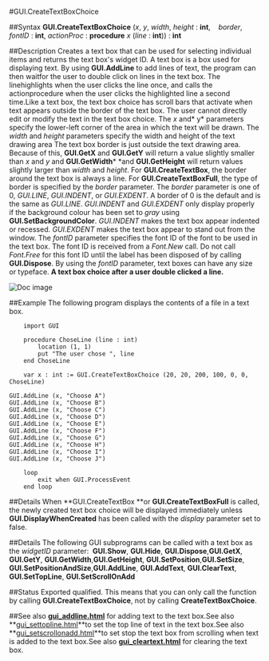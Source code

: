
#GUI.CreateTextBoxChoice

##Syntax
**GUI.CreateTextBoxChoice** (*x*, *y*, *width*, *height* : **int**,    *border*, *fontID* : **int**, *actionProc* : **procedure** *x* (*line* : **int**)) : **int**



##Description
Creates a text box that can be used for selecting individual items and returns the text box's widget ID. 
A text box is a box used for displaying text. By using **GUI.AddLine** to add lines of text, the program can then waitfor the user to double click on lines in the text box.  The linehighlights when the user clicks the line once, and calls the actionprocedure when the user clicks the highlighted line a second time.Like a text box, the text box choice has scroll bars that activate when text appears outside the border of the text box. The user cannot directly edit or modify the text in the text box choice.
The *x* and* y* parameters specify the lower-left corner of the area in which the text will be drawn. The *width* and *height* parameters specify the width and height of the text drawing area The text box border is just outside the text drawing area. Because of this, **GUI.GetX** and **GUI.GetY** will return a value slightly smaller than *x* and *y* and **GUI.GetWidth*** *and **GUI.GetHeight** will return values slightly larger than *width* and *height*.
For **GUI.CreateTextBox**, the border around the text box is always a line. For **GUI.CreateTextBoxFull**, the type of border is specified by the *border* parameter. The *border* parameter is one of 0, *GUI.LINE*, *GUI.INDENT*, or *GUI.EXDENT*. A border of 0 is the default and is the same as *GUI.LINE*. *GUI.INDENT* and *GUI.EXDENT* only display properly if the background colour has been set to *gray* using **GUI.SetBackgroundColor**. *GUI.INDENT* makes the text box appear indented or recessed. *GUI.EXDENT* makes the text box appear to stand out from the window. The *fontID* parameter specifies the font ID of the font to be used in the text box. The font ID is received from a *Font.New* call. Do not call *Font.Free* for this font ID until the label has been disposed of by calling **GUI.Dispose**.
By using the *fontID* parameter, text boxes can have any size or typeface.
**A text box choice after a user double clicked a line.**

![Doc image](gui_createtextboxchoice01.gif)


##Example
The following program displays the contents of a file in a text box.



        import GUI 

        procedure ChoseLine (line : int)
            location (1, 1)
            put "The user chose ", line
        end ChoseLine
        
        var x : int := GUI.CreateTextBoxChoice (20, 20, 200, 100, 0, 0, ChoseLine)

	GUI.AddLine (x, "Choose A")
	GUI.AddLine (x, "Choose B")
	GUI.AddLine (x, "Choose C")
	GUI.AddLine (x, "Choose D")
	GUI.AddLine (x, "Choose E")
	GUI.AddLine (x, "Choose F")
	GUI.AddLine (x, "Choose G")
	GUI.AddLine (x, "Choose H")
	GUI.AddLine (x, "Choose I")
	GUI.AddLine (x, "Choose J")

        loop
            exit when GUI.ProcessEvent
        end loop
##Details
When **GUI.CreateTextBox **or **GUI.CreateTextBoxFull** is called, the newly created text box choice will be displayed immediately unless **GUI.DisplayWhenCreated** has been called with the *display* parameter set to false. 



##Details
The following GUI subprograms can be called with a text box as the *widgetID* parameter:
 **GUI.Show**, **GUI.Hide**, **GUI.Dispose**,**GUI.GetX**, **GUI.GetY**, **GUI.GetWidth**,**GUI.GetHeight**, **GUI.SetPosition**,**GUI.SetSize**, **GUI.SetPositionAndSize**,**GUI.AddLine**, **GUI.AddText**, **GUI.ClearText**, **GUI.SetTopLine**, **GUI.SetScrollOnAdd** 



##Status
Exported qualified.
This means that you can only call the function by calling **GUI.CreateTextBoxChoice**, not by calling **CreateTextBoxChoice**.



##See also
**[gui_addline.html](GUI.AddLine)** for adding text to the text box.See also **[gui_settopline.html](GUI.SetTopLine)**to set the top line of text in the text box.See also **[gui_setscrollonadd.html](GUI.SetScrollOnAdd)**to set stop the text box from scrolling when text is added to the text box.See also **[gui_cleartext.html](GUI.ClearText)** for clearing the text box.


